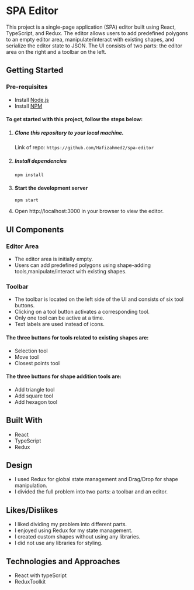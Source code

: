 # SPA Editor
This project is a single-page application (SPA) editor built using React, TypeScript, and Redux. The editor allows users to add predefined polygons to an empty editor area, manipulate/interact with existing shapes, and serialize the editor state to JSON. The UI consists of two parts: the editor area on the right and a toolbar on the left.
## Getting Started

### Pre-requisites
- Install [Node.js](https://nodejs.org/en/)
- Install [NPM](https://www.npmjs.com/)

#### To get started with this project, follow the steps below:

1. ##### Clone this repository to your local machine.

   Link of repo: `https://github.com/Hafizahmed2/spa-editor`
2. ##### Install dependencies
    `npm install`
3. #### Start the development server
    `npm start`
4. Open http://localhost:3000 in your browser to view the editor.

## UI Components

### Editor Area
  - The editor area is initially empty.
  - Users can add predefined polygons using shape-adding tools,manipulate/interact with existing shapes.
### Toolbar
  - The toolbar is located on the left side of the UI and consists of six tool buttons.
  - Clicking on a tool button activates a corresponding tool.
  - Only one tool can be active at a time.
  - Text labels are used instead of icons.

#### The three buttons for tools related to existing shapes are:

  - Selection tool
  - Move tool
  - Closest points tool

#### The three buttons for shape addition tools are:

  - Add triangle tool
  - Add square tool
  - Add hexagon tool

## Built With
   - React
   - TypeScript
   - Redux

## Design
   - I used Redux for global state management and Drag/Drop for shape manipulation.
   - I divided the full problem into two parts: a toolbar and an editor.

## Likes/Dislikes
   - I liked dividing my problem into different parts.
   - I enjoyed using Redux for my state management.
   - I created custom shapes without using any libraries.
   - I did not use any libraries for styling.
## Technologies and Approaches
   - React with typeScript
   - ReduxToolkit
